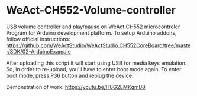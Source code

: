 # WeAct-CH552-Volume-controller
USB volume controller and play/pause on WeAct CH552 microcontroler
Program for Arduino development platform.
To setup Arduino addons, follow official instructions:
https://github.com/WeActStudio/WeActStudio.CH552CoreBoard/tree/master/SDK/02-ArduinoExample

After uploading this script it will start using USB for media keys emulation. So, in order to re-upload, you'll have to enter boot mode again.
To enter boot mode, press P36 button and replug the device.

Demonstration of work:
https://youtu.be/H8G2EMKqmB8
